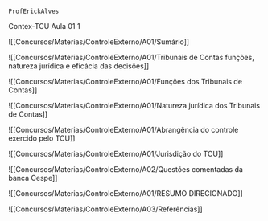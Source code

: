                                                                 ProfErickAlves
Contex-TCU
                                                                         Aula 01
1

![[Concursos/Materias/ControleExterno/A01/Sumário]]

![[Concursos/Materias/ControleExterno/A01/Tribunais de Contas funções, natureza jurídica e eficácia das decisões]]


![[Concursos/Materias/ControleExterno/A01/Funções dos Tribunais de Contas]]

![[Concursos/Materias/ControleExterno/A01/Natureza jurídica dos Tribunais de Contas]]


![[Concursos/Materias/ControleExterno/A01/Abrangência do controle exercido pelo TCU]]

![[Concursos/Materias/ControleExterno/A01/Jurisdição do TCU]]


![[Concursos/Materias/ControleExterno/A02/Questões comentadas da banca Cespe]]




![[Concursos/Materias/ControleExterno/A01/RESUMO DIRECIONADO]]

![[Concursos/Materias/ControleExterno/A03/Referências]]